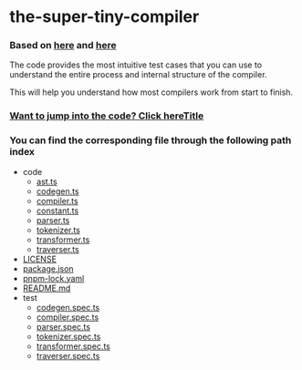 # the-super-tiny-compiler

### Based on [here](https://github.com/jamiebuilds/the-super-tiny-compiler) and [here](https://github.com/cuixiaorui/the-tutorial-super-tiny-compiler/tree/main)

The code provides the most intuitive test cases that you can use to understand the entire process and internal structure of the compiler.

This will help you understand how most compilers work from start to finish.

### [Want to jump into the code? Click here](the-super-tiny-compiler.js)[Title](about:blank#blocked)

### You can find the corresponding file through the following path index

- code
  - [ast.ts](code\ast.ts)
  - [codegen.ts](code\codegen.ts)
  - [compiler.ts](code\compiler.ts)
  - [constant.ts](code\constant.ts)
  - [parser.ts](code\parser.ts)
  - [tokenizer.ts](code\tokenizer.ts)
  - [transformer.ts](code\transformer.ts)
  - [traverser.ts](code\traverser.ts)
- [LICENSE](LICENSE)
- [package.json](package.json)
- [pnpm-lock.yaml](pnpm-lock.yaml)
- [README.md](README.md)
- test
  - [codegen.spec.ts](test\codegen.spec.ts)
  - [compiler.spec.ts](test\compiler.spec.ts)
  - [parser.spec.ts](test\parser.spec.ts)
  - [tokenizer.spec.ts](test\tokenizer.spec.ts)
  - [transformer.spec.ts](test\transformer.spec.ts)
  - [traverser.spec.ts](test\traverser.spec.ts)
